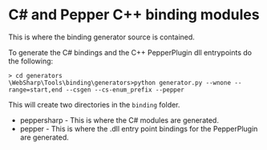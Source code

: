 C# and Pepper C++ binding modules
===

This is where the binding generator source is contained.

To generate the C# bindings and the C++ PepperPlugin dll entrypoints do the following:

```shell
> cd generators
\WebSharp\Tools\binding\generators>python generator.py --wnone --range=start,end --csgen --cs-enum_prefix --pepper 
```

This will create two directories in the ```binding``` folder.

- peppersharp - This is where the C# modules are generated.
- pepper - This is where the .dll entry point bindings for the PepperPlugin are generated.
